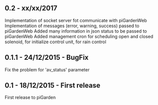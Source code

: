 ## 0.2 - xx/xx/2017
Implementation of socket server fot communicate with piGardenWeb
Implementation of messages (error, warning, success) passed to piGardenWeb
Added many information in json status to be passed to piGardenWeb
Added management cron for scheduling open and closed solenoid, for initialize control unit, for rain control

## 0.1.1 - 24/12/2015 - BugFix
Fix the problem for 'av_status' parameter

## 0.1 - 18/12/2015 - First release
First release to piGarden 

